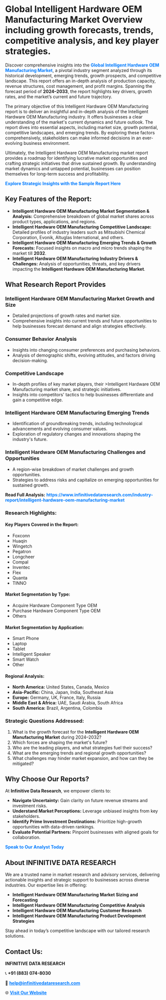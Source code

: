 <h1>Global Intelligent Hardware OEM Manufacturing Market Overview including growth forecasts, trends, competitive analysis, and key player strategies.</h1>
<p>
Discover comprehensive insights into the 
<a href="https://www.infinitivedataresearch.com/industry-report/intelligent-hardware-oem-manufacturing-market" rel="dofollow" style="color: #007BFF; text-decoration: none;"><strong>Global Intelligent Hardware OEM Manufacturing Market</strong></a>, a pivotal industry segment analyzed through its historical development, emerging trends, growth prospects, and competitive landscape. This report offers an in-depth analysis of production capacity, revenue structures, cost management, and profit margins. Spanning the forecast period of <strong>2024–2033</strong>, the report highlights key drivers, growth rates, and the market’s current and future trajectory.
</p>
<p>
The primary objective of this Intelligent Hardware OEM Manufacturing report is to deliver an insightful and in-depth analysis of the Intelligent Hardware OEM Manufacturing industry. It offers businesses a clear understanding of the market's current dynamics and future outlook. The report dives into essential aspects, including market size, growth potential, competitive landscapes, and emerging trends. By exploring these factors comprehensively, stakeholders can make informed decisions in an ever-evolving business environment.
</p>
<p>
Ultimately, the Intelligent Hardware OEM Manufacturing market report provides a roadmap for identifying lucrative market opportunities and crafting strategic initiatives that drive sustained growth. By understanding market dynamics and untapped potential, businesses can position themselves for long-term success and profitability.
</p>
<p>
<a href="https://www.infinitivedataresearch.com/request-sample/reportId=106327" style="color: #007BFF; text-decoration: none;"><strong>Explore Strategic Insights with the Sample Report Here</strong></a>
</p>

<h2>Key Features of the Report:</h2>
<ul>
<li><strong>Intelligent Hardware OEM Manufacturing Market Segmentation & Analysis:</strong> Comprehensive breakdown of global market shares across product types, applications, and regions.</li>
<li><strong>Intelligent Hardware OEM Manufacturing Competitive Landscape:</strong> Detailed profiles of industry leaders such as Mitsubishi Chemical Corporation, Evonik, Altuglas International, and others.</li>
<li><strong>Intelligent Hardware OEM Manufacturing Emerging Trends & Growth Forecasts:</strong> Focused insights on macro and micro trends shaping the market till <strong>2032</strong>.</li>
<li><strong>Intelligent Hardware OEM Manufacturing Industry Drivers & Challenges:</strong> Analysis of opportunities, threats, and key drivers impacting the <strong>Intelligent Hardware OEM Manufacturing Market</strong>.</li>
</ul>

<h2>What Research Report Provides</h2>
<h3>Intelligent Hardware OEM Manufacturing Market Growth and Size</h3>
<ul>
<li>Detailed projections of growth rates and market size.</li>
<li>Comprehensive insights into current trends and future opportunities to help businesses forecast demand and align strategies effectively.</li>
</ul>

<h3>Consumer Behavior Analysis</h3>
<ul>
<li>Insights into changing consumer preferences and purchasing behaviors.</li>
<li>Analysis of demographic shifts, evolving attitudes, and factors driving decision-making.</li>
</ul>

<h3>Competitive Landscape</h3>
<ul>
<li>In-depth profiles of key market players, their >Intelligent Hardware OEM Manufacturing market share, and strategic initiatives.</li>
<li>Insights into competitors' tactics to help businesses differentiate and gain a competitive edge.</li>
</ul>

<h3>Intelligent Hardware OEM Manufacturing Emerging Trends</h3>
<ul>
<li>Identification of groundbreaking trends, including technological advancements and evolving consumer values.</li>
<li>Exploration of regulatory changes and innovations shaping the industry's future.</li>
</ul>

<h3>Intelligent Hardware OEM Manufacturing Challenges and Opportunities</h3>
<ul>
<li>A region-wise breakdown of market challenges and growth opportunities.</li>
<li>Strategies to address risks and capitalize on emerging opportunities for sustained growth.</li>
</ul>
<p><strong>Read Full Analysis:</strong> <a href="https://www.infinitivedataresearch.com/industry-report/intelligent-hardware-oem-manufacturing-market" rel="dofollow" style="color: #007BFF; text-decoration: none;"><strong>https://www.infinitivedataresearch.com/industry-report/intelligent-hardware-oem-manufacturing-market</strong></a></p>
<h3>Research Highlights:</h3>
<h4>Key Players Covered in the Report:</h4>
<ul><li>Foxconn</li><li>Huaqin</li><li>Wingetch</li><li>Pegatron</li><li>Longcheer</li><li>Compal</li><li>Inventec</li><li>Flex</li><li>Quanta</li><li>TINNO</li></ul>
<h4>Market Segmentation by Type:</h4>
<ul><li>Acquire Hardware Component Type OEM</li><li>Purchase Hardware Component Type OEM</li><li>Others</li></ul>
<h4>Market Segmentation by Application:</h4>
<ul><li>Smart Phone</li><li>Laptop</li><li>Tablet</li><li>Intelligent Speaker</li><li>Smart Watch</li><li>Other</li></ul>

<h4>Regional Analysis:</h4>
<ul>
<li><strong>North America:</strong> United States, Canada, Mexico</li>
<li><strong>Asia-Pacific:</strong> China, Japan, India, Southeast Asia</li>
<li><strong>Europe:</strong> Germany, UK, France, Italy, Russia</li>
<li><strong>Middle East & Africa:</strong> UAE, Saudi Arabia, South Africa</li>
<li><strong>South America:</strong> Brazil, Argentina, Colombia</li>
</ul>

<h3>Strategic Questions Addressed:</h3>
<ol>
<li>What is the growth forecast for the <strong>Intelligent Hardware OEM Manufacturing Market</strong> during 2024–2032?</li>
<li>Which forces are shaping the market's future?</li>
<li>Who are the leading players, and what strategies fuel their success?</li>
<li>What are the emerging trends and regional growth opportunities?</li>
<li>What challenges may hinder market expansion, and how can they be mitigated?</li>
</ol>

<h2>Why Choose Our Reports?</h2>
<p>At <strong>Infinitive Data Research</strong>, we empower clients to:</p>
<ul>
<li><strong>Navigate Uncertainty:</strong> Gain clarity on future revenue streams and investment risks.</li>
<li><strong>Understand Market Perceptions:</strong> Leverage unbiased insights from key stakeholders.</li>
<li><strong>Identify Prime Investment Destinations:</strong> Prioritize high-growth opportunities with data-driven rankings.</li>
<li><strong>Evaluate Potential Partners:</strong> Pinpoint businesses with aligned goals for collaboration.</li>
</ul>
<p><a href="https://www.infinitivedataresearch.com/industry-report/intelligent-hardware-oem-manufacturing-market" rel="dofollow" style="color: #007BFF; text-decoration: none;"><strong>Speak to Our Analyst Today</strong></a></p>

<h2>About INFINITIVE DATA RESEARCH</h2>
<p>We are a trusted name in market research and advisory services, delivering actionable insights and strategic support to businesses across diverse industries. Our expertise lies in offering:</p>
<ul>
<li><strong>Intelligent Hardware OEM Manufacturing Market Sizing and Forecasting</strong></li>
<li><strong>Intelligent Hardware OEM Manufacturing Competitive Analysis</strong></li>
<li><strong>Intelligent Hardware OEM Manufacturing Customer Research</strong></li>
<li><strong>Intelligent Hardware OEM Manufacturing Product Development Strategies</strong></li>
</ul>
<p>Stay ahead in today’s competitive landscape with our tailored research solutions.</p>

<h2>Contact Us:</h2>
<p><strong>INFINITIVE DATA RESEARCH</strong></p>
<p>📞 <strong>+91 (883) 074-8030</strong></p>
<p>📧 <strong><a href="mailto:help@infinitivedataresearch.com" style="color: #007BFF;">help@infinitivedataresearch.com</a></strong></p>
<p>🌐 <strong><a href="https://www.infinitivedataresearch.com" rel="dofollow" style="color: #007BFF;">Visit Our Website</a></strong></p>